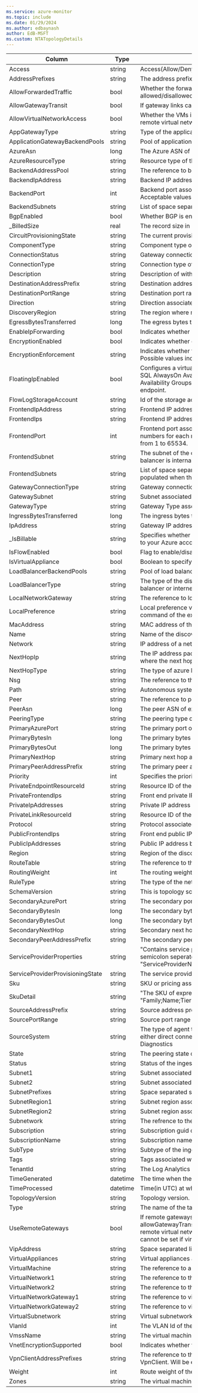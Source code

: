 ```yaml
---
ms.service: azure-monitor
ms.topic: include
ms.date: 01/29/2024
ms.author: edbaynash
author: EdB-MSFT
ms.custom: NTATopologyDetails
---
```



| Column | Type | Description |
|---|---|---|
| Access | string | Access(Allow/Deny) associated with network security group rule. |
| AddressPrefixes | string | The address prefixes associated with the discovered resource. |
| AllowForwardedTraffic | bool | Whether the forwarded traffic from the VMs in the local virtual network will be allowed/disallowed in remote virtual network. |
| AllowGatewayTransit | bool | If gateway links can be used in remote virtual networking to link to this virtual network. |
| AllowVirtualNetworkAccess | bool | Whether the VMs in the local virtual network space would be able to access the VMs in remote virtual network space. |
| AppGatewayType | string | Type of the application gateway resource. This would be either internal or internet facing. |
| ApplicationGatewayBackendPools | string | Pool of application gateway backend IP addresses. |
| AzureAsn | long | The Azure ASN of express route circuit peering. |
| AzureResourceType | string | Resource type of the discovered resource. |
| BackendAddressPool | string | The reference to backend address pool resource. |
| BackendIpAddress | string | Backend IP address associated with the inbound NAT rules. |
| BackendPort | int | Backend port associated with the inbound NAT rules. The port used for the internal endpoint. Acceptable values range from 1 to 65535. |
| BackendSubnets | string | List of space separated subnets associated with the discovered resource. |
| BgpEnabled | bool | Whether BGP is enabled for this resource or not. |
| _BilledSize | real | The record size in bytes |
| CircuitProvisioningState | string | The current provisioning state of express route circuit. |
| ComponentType | string | Component type of the status message. Possible values are Flowlog/Topology. |
| ConnectionStatus | string | Gateway connection status. |
| ConnectionType | string | Connection type of the discovered connection. |
| Description | string | Description of with network security group rule. |
| DestinationAddressPrefix | string | Destination address prefix associated with network security group rule. |
| DestinationPortRange | string | Destination port range associated with network security group rule. |
| Direction | string | Direction associated with network security group rule. |
| DiscoveryRegion | string | The region where resource is discovered. |
| EgressBytesTransferred | long | The egress bytes transferred in this connection. |
| EnableIpForwarding | bool | Indicates whether IP forwarding is enabled on the network interface. |
| EncryptionEnabled | bool | Indicates whether encryption is enabled on the virtual network. |
| EncryptionEnforcement | string | Indicates whether the encrypted virtual network allows VM that does not support encryption. Possible values include DropUnencrypted/AllowUnencrypted. |
| FloatingIpEnabled | bool | Configures a virtual machine's endpoint for the floating IP capability required to configure a SQL AlwaysOn Availability Group. This setting is required when using the SQL AlwaysOn Availability Groups in SQL server. This setting can't be changed after you create the endpoint. |
| FlowLogStorageAccount | string | Id of the storage account which is used to store the flow log. |
| FrontendIpAddress | string | Frontend IP address associated with the inbound NAT rule. |
| FrontendIps | string | Frontend IP address of the load balancer. |
| FrontendPort | int | Frontend port associated with the inbound NAT rules. The port for the external endpoint. Port numbers for each rule must be unique within the Load Balancer. Acceptable values range from 1 to 65534. |
| FrontendSubnet | string | The subnet of the discovered load balancer resource. This will be populated when the load balancer is internal load balancer. |
| FrontendSubnets | string | List of space separated subnets of the discovered load balancer resource. This will be populated when the load balancer is internal load balancer. |
| GatewayConnectionType | string | Gateway connection type. |
| GatewaySubnet | string | Subnet associated with the application aateway resource. |
| GatewayType | string | Gateway Type assocaited with virtual network gateway, VPN or express route. |
| IngressBytesTransferred | long | The ingress bytes transferred in this connection. |
| IpAddress | string | Gateway IP address of the discovered resource. |
| _IsBillable | string | Specifies whether ingesting the data is billable. When _IsBillable is `false` ingestion isn't billed to your Azure account |
| IsFlowEnabled | bool | Flag to enable/disable flow logging. |
| IsVirtualAppliance | bool | Boolean to specify if the discovered resource is a virtual appliance. |
| LoadBalancerBackendPools | string | Pool of load balancer backend IP addresses. |
| LoadBalancerType | string | The type of the discovered load balancer resource. Possible values are internal load balancer or internet facing load balancer. |
| LocalNetworkGateway | string | The reference to local network gateway resource. |
| LocalPreference | string | Local preference value as set with the set local-preference route-map configuration command of the express route circuit route. |
| MacAddress | string | MAC address of the discovered NIC. |
| Name | string | Name of the discovered resource. |
| Network | string | IP address of a network entity associated with the express route circuit route. |
| NextHopIp | string | The IP address packets should be forwarded to. Next hop values are only allowed in routes where the next hop type is virtual appliance. |
| NextHopType | string | The type of azure hop the packet should be sent to. |
| Nsg | string | The reference to the network security group resource. |
| Path | string | Autonomous system paths to the destination network of the express route circuit route. |
| Peer | string | The reference to peerings resource. |
| PeerAsn | long | The peer ASN of express route circuit peering. |
| PeeringType | string | The peering type of express route circuit peering. |
| PrimaryAzurePort | string | The primary port of express route circuit peering. |
| PrimaryBytesIn | long | The primary bytes in of the peering. |
| PrimaryBytesOut | long | The primary bytes out of the peering. |
| PrimaryNextHop | string | Primary next hop address of the express route circuit route. |
| PrimaryPeerAddressPrefix | string | The primary peer address prefix of express route circuit peering. |
| Priority | int | Specifies the priority for the virtual machine. Minimum api-version: 2019-03-01. |
| PrivateEndpointResourceId | string | Resource ID of the private endpoint resource. |
| PrivateFrontendIps | string | Front end private IP addresses associated with the application gateway resource. |
| PrivateIpAddresses | string | Private IP address of the IP configuration. |
| PrivateLinkResourceId | string | Resource ID of the private link service. |
| Protocol | string | Protocol associated with network security group rule. |
| PublicFrontendIps | string | Front end public IP addresses associated with the application gateway resource. |
| PublicIpAddresses | string | Public IP address bound to the IP configuration. |
| Region | string | Region of the discovered resource. |
| RouteTable | string | The reference to the route table resource. |
| RoutingWeight | int | The routing weight. |
| RuleType | string | The type of the network security group rule. |
| SchemaVersion | string | This is topology schema version and not related to flow log schema version. |
| SecondaryAzurePort | string | The secondary port of express route circuit peering. |
| SecondaryBytesIn | long | The secondary bytes in of the peering. |
| SecondaryBytesOut | long | The secondary bytes out of the peering. |
| SecondaryNextHop | string | Secondary next hop address of the express route circuit route. |
| SecondaryPeerAddressPrefix | string | The secondary peer address prefix of express route circuit peering. |
| ServiceProviderProperties | string | "Contains service provider properties in an express route circuit. Service provider properties semicolon seperated "ServiceProviderName;ServiceProviderBandwidthInMbps;ServiceProviderPeeringLocation"". |
| ServiceProviderProvisioningState | string | The service provider provisioning state state of the resource. |
| Sku | string | SKU or pricing associated with the discovered resource. |
| SkuDetail | string | "The SKU of express route circuit. Express route circuit SKU detail semicolon seperated "Family;Name;Tier"". |
| SourceAddressPrefix | string | Source address prefix associated with network security group rule. |
| SourcePortRange | string | Source port range associated with network security group rule. |
| SourceSystem | string | The type of agent the event was collected by. For example, `OpsManager` for Windows agent, either direct connect or Operations Manager, `Linux` for all Linux agents, or `Azure` for Azure Diagnostics |
| State | string | The peering state of express route circuit peering. |
| Status | string | Status of the ingestion. Possible values can be Completed/Partial/Failed. |
| Subnet1 | string | Subnet associated with the discovered subnetwork connection. |
| Subnet2 | string | Subnet associated with the discovered subnetwork connection. |
| SubnetPrefixes | string | Space separated string of address prefixes in local network address space. |
| SubnetRegion1 | string | Subnet region associated with the discovered subnetwork connection. |
| SubnetRegion2 | string | Subnet region associated with the discovered subnetwork connection. |
| Subnetwork | string | The refrence to the subnetwork resource. |
| Subscription | string | Subscription guid of the discovered resource. |
| SubscriptionName | string | Subscription name of the discovered resource. |
| SubType | string | Subtype of the ingestion. Values can be Topology and StatusMessage. |
| Tags | string | Tags associated with the discovered resource. |
| TenantId | string | The Log Analytics workspace ID |
| TimeGenerated | datetime | The time when the data gets ingested into the log analytics workspace. |
| TimeProcessed | datetime | Time(in UTC) at which the traffic analytics discovered the topology resource. |
| TopologyVersion | string | Topology version. |
| Type | string | The name of the table |
| UseRemoteGateways | bool | If remote gateways can be used on this virtual network. If the flag is set to true, and allowGatewayTransit on remote peering is also true, virtual network will use gateways of remote virtual network for transit. Only one peering can have this flag set to true. This flag cannot be set if virtual network already has a gateway. |
| VipAddress | string | Space separated list of IP addresses associated with virtual network gateway. |
| VirtualAppliances | string | Virtual appliances associated with the discovered subnetwork connection. |
| VirtualMachine | string | The reference to a virtual machine. |
| VirtualNetwork1 | string | The reference to the virtual network resource associated with the virtual network peering. |
| VirtualNetwork2 | string | The reference to the virtual network resource associated with the virtual network peering. |
| VirtualNetworkGateway1 | string | The reference to virtual network gateway resource. |
| VirtualNetworkGateway2 | string | The reference to virtual network gateway resource. |
| VirtualSubnetwork | string | Virtual subnetwork associated with virtual network gateway. |
| VlanId | int | The VLAN Id of the peering. |
| VmssName | string | The virtual machine scale set name. |
| VnetEncryptionSupported | bool | Indicates whether the virtual machine this nic is attached to supports encryption. |
| VpnClientAddressPrefixes | string | The reference to the address prefix resource which represents address prefix for P2S VpnClient. Will be empty when no point to site is configured. |
| Weight | int | Route weight of the express route circuit route. |
| Zones | string | The virtual machine zones information. |
